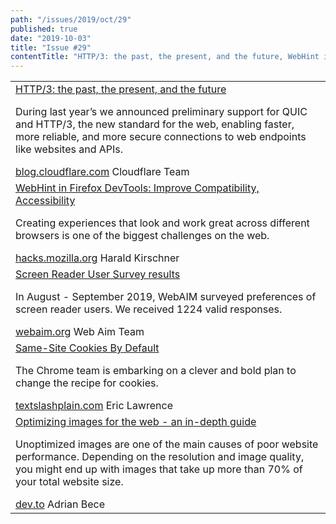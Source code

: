 ```yaml
---
path: "/issues/2019/oct/29"
published: true
date: "2019-10-03"
title: "Issue #29"
contentTitle: "HTTP/3: the past, the present, and the future, WebHint in Firefox DevTools: Improve Compatibility, Accessibility and Optimizing images for the web - an in-depth guide ..."
---
```

<center>
	<table align="center" border="0" cellspacing="0" width="100%" height="100%" cellpadding="0">
    <tbody>
				<tr>
					<td>
            <div class="issue__content">
              <a href="https://blog.cloudflare.com/http3-the-past-present-and-future/" target="_blank" rel="noopener noreferrer">
                <span class="issue__content-title">HTTP/3: the past, the present, and the future</span>
              </a>
							<p class="issue__content-desc">During last year’s we announced preliminary support for QUIC and HTTP/3, the new standard for the web, enabling faster, more reliable, and more secure connections to web endpoints like websites and APIs.</p>
							<div class="issue__content-info"><a href="https://blog.cloudflare.com/http3-the-past-present-and-future/" target="_blank" rel="noopener noreferrer">blog.cloudflare.com</a> <span>Cloudflare Team</span></div>
						</div>
					</td>
				</tr>
				<tr>
					<td>
            <div class="issue__content">
              <a href="https://hacks.mozilla.org/2019/09/webhint-in-firefox-devtools-improve-compatibility-accessibility-and-more/" target="_blank" rel="noopener noreferrer">
                <span class="issue__content-title">WebHint in Firefox DevTools: Improve Compatibility, Accessibility</span>
              </a>
							<p class="issue__content-desc">Creating experiences that look and work great across different browsers is one of the biggest challenges on the web.</p>
							<div class="issue__content-info"><a href="https://hacks.mozilla.org/2019/09/webhint-in-firefox-devtools-improve-compatibility-accessibility-and-more/" target="_blank" rel="noopener noreferrer">hacks.mozilla.org</a> <span>Harald Kirschner</span></div>
						</div>
					</td>
				</tr>
				<tr>
					<td>
            <div class="issue__content">
              <a href="https://webaim.org/projects/screenreadersurvey8/" target="_blank" rel="noopener noreferrer">
                <span class="issue__content-title">Screen Reader User Survey results</span>
              </a>
							<p class="issue__content-desc">In August - September 2019, WebAIM surveyed preferences of screen reader users. We received 1224 valid responses.</p>
							<div class="issue__content-info"><a href="https://webaim.org/projects/screenreadersurvey8/" target="_blank" rel="noopener noreferrer">webaim.org</a> <span>Web Aim Team</span></div>
						</div>
					</td>
				</tr>
				<tr>
					<td>
            <div class="issue__content">
              <a href="https://textslashplain.com/2019/09/30/same-site-cookies-by-default/" target="_blank" rel="noopener noreferrer">
                <span class="issue__content-title">Same-Site Cookies By Default</span>
              </a>
							<p class="issue__content-desc">The Chrome team is embarking on a clever and bold plan to change the recipe for cookies.</p>
							<div class="issue__content-info"><a href="https://textslashplain.com/2019/09/30/same-site-cookies-by-default/" target="_blank" rel="noopener noreferrer">textslashplain.com</a> <span>Eric Lawrence</span></div>
						</div>
					</td>
				</tr>
				<tr>
					<td>
            <div class="issue__content">
              <a href="https://dev.to/prototyp/optimizing-images-for-the-web-an-in-depth-guide-4j7d" target="_blank" rel="noopener noreferrer">
                <span class="issue__content-title">Optimizing images for the web - an in-depth guide</span>
              </a>
							<p class="issue__content-desc">Unoptimized images are one of the main causes of poor website performance. Depending on the resolution and image quality, you might end up with images that take up more than 70% of your total website size.</p>
							<div class="issue__content-info"><a href="https://dev.to/prototyp/optimizing-images-for-the-web-an-in-depth-guide-4j7d" target="_blank" rel="noopener noreferrer">dev.to</a> <span>Adrian Bece</span></div>
						</div>
					</td>
				</tr></tbody>
  </table>
</center>
